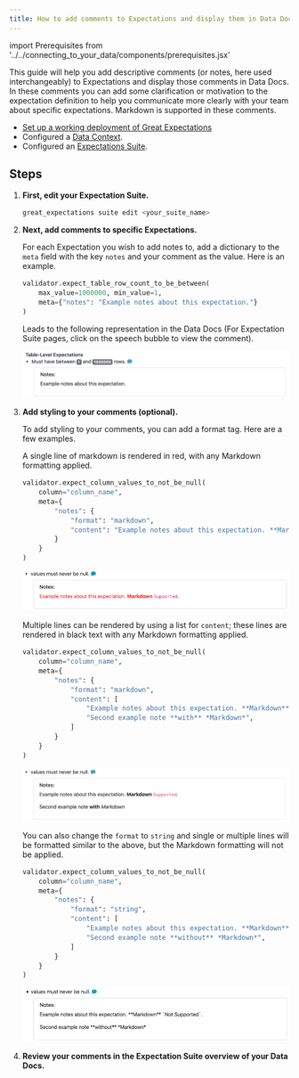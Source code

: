 ```yaml
---
title: How to add comments to Expectations and display them in Data Docs
---
```

import Prerequisites from '../../connecting_to_your_data/components/prerequisites.jsx'

This guide will help you add descriptive comments (or notes, here used interchangeably) to Expectations and display those comments in Data Docs. In these comments you can add some clarification or motivation to the expectation definition to help you communicate more clearly with your team about specific expectations. Markdown is supported in these comments.

<Prerequisites>

- [Set up a working deployment of Great Expectations](../../../tutorials/getting_started/intro.md)
- Configured a [Data Context](../../../tutorials/getting_started/initialize_a_data_context.md).
- Configured an [Expectations Suite](../../../tutorials/getting_started/create_your_first_expectations.md).

</Prerequisites>

Steps
-----

1. **First, edit your Expectation Suite.**

    ```bash
    great_expectations suite edit <your_suite_name>
    ```

2. **Next, add comments to specific Expectations.**

    For each Expectation you wish to add notes to, add a dictionary to the ``meta`` field with the key ``notes`` and your comment as the value. Here is an example.

    ```python
    validator.expect_table_row_count_to_be_between(
        max_value=1000000, min_value=1,
        meta={"notes": "Example notes about this expectation."}
    )
    ```

    Leads to the following representation in the Data Docs (For Expectation Suite pages, click on the speech bubble to view the comment).

    ![Expectation with simple comment, no formatting](../../../images/table_level_no_format.png)

3. **Add styling to your comments (optional).**

    To add styling to your comments, you can add a format tag. Here are a few examples.

    A single line of markdown is rendered in red, with any Markdown formatting applied.

    ```python
    validator.expect_column_values_to_not_be_null(
        column="column_name",
        meta={
            "notes": {
                "format": "markdown",
                "content": "Example notes about this expectation. **Markdown** `Supported`."
            }
        }
    )
    ```

    ![Expectation with a single line of markdown comment is rendered in red with markdown formatting](../../../images/single_line_markdown_red.png)

    Multiple lines can be rendered by using a list for ``content``; these lines are rendered in black text with any Markdown formatting applied.

    ```python
    validator.expect_column_values_to_not_be_null(
        column="column_name",
        meta={
            "notes": {
                "format": "markdown",
                "content": [
                    "Example notes about this expectation. **Markdown** `Supported`.",
                    "Second example note **with** *Markdown*",
                ]
            }
        }
    )
    ```

    ![Multiple lines of markdown rendered with formatting](../../../images/multiple_line_markdown.png)

    You can also change the ``format`` to ``string`` and single or multiple lines will be formatted similar to the above, but the Markdown formatting will not be applied.

    ```python
    validator.expect_column_values_to_not_be_null(
        column="column_name",
        meta={
            "notes": {
                "format": "string",
                "content": [
                    "Example notes about this expectation. **Markdown** `Not Supported`.",
                    "Second example note **without** *Markdown*",
                ]
            }
        }
    )
    ```

    ![Multiple lines of string rendered without formatting](../../../images/multiple_line_string.png)



4. **Review your comments in the Expectation Suite overview of your Data Docs.**
